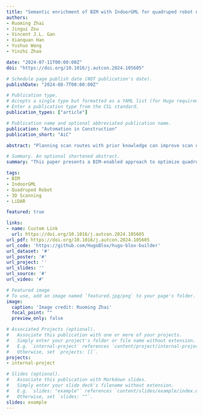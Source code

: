 ```yaml
---
title: "Semantic enrichment of BIM with IndoorGML for quadruped robot navigation and automated 3D scanning"
authors: 
- Ruoming Zhai
- Jingui Zou
- Vincent J.L. Gan
- Xianquan Han
- Yushuo Wang
- Yinzhi Zhao

date: "2024-07-11T00:00:00Z"
doi: "https://doi.org/10.1016/j.autcon.2024.105605"

# Schedule page publish date (NOT publication's date).
publishDate: "2024-08-7T00:00:00Z"

# Publication type.
# Accepts a single type but formatted as a YAML list (for Hugo requirements).
# Enter a publication type from the CSL standard.
publication_types: ["article"]

# Publication name and optional abbreviated publication name.
publication: "Automation in Construction"
publication_short: "AiC"

abstract: "Planning scan routes with prior knowledge can improve scan data quality and completeness. This paper presents a BIM-enabled approach to optimize quadruped robot navigation for automated 3D scanning. The BIM data schema is enriched with IndoorGML, integrating building geometry with spatial data to establish an indoor navigation model describing multi-scale spatial topological networks. This navigation model, which includes an enhanced greedy algorithm, optimizes quadruped robot scanning positions and traversal sequences. The scan planning optimization outperforms existing heuristic algorithms in computational efficiency, coverage, and scan point count. The BIM-enabled approach is validated on ROS and in real-world conditions with a 3D LiDAR sensor integrated with a quadruped robot. The robotic scans achieve visible coverage of 70-90% of the structure, with a fluctuation of 0.006-0.021mm compared to traditional laser scans. The findings demonstrate robotic scans as a viable way of obtaining complete and accurate point clouds, reducing human effort in traditional scanning."

# Summary. An optional shortened abstract.
summary: "This paper presents a BIM-enabled approach to optimize quadruped robot navigation for automated 3D scanning using IndoorGML for improved scan data quality and completeness."

tags:
- BIM
- IndoorGML
- Quadruped Robot
- 3D Scanning
- LiDAR

featured: true

links:
- name: Custom Link
  url: https://doi.org/10.1016/j.autcon.2024.105605
url_pdf: https://doi.org/10.1016/j.autcon.2024.105605
url_code: 'https://github.com/HugoBlox/hugo-blox-builder'
url_dataset: '#'
url_poster: '#'
url_project: ''
url_slides: ''
url_source: '#'
url_video: '#'

# Featured image
# To use, add an image named `featured.jpg/png` to your page's folder. 
image:
  caption: 'Image credit: Ruoming Zhai'
  focal_point: ""
  preview_only: false

# Associated Projects (optional).
#   Associate this publication with one or more of your projects.
#   Simply enter your project's folder or file name without extension.
#   E.g. `internal-project` references `content/project/internal-project/index.md`.
#   Otherwise, set `projects: []`.
projects:
- internal-project

# Slides (optional).
#   Associate this publication with Markdown slides.
#   Simply enter your slide deck's filename without extension.
#   E.g. `slides: "example"` references `content/slides/example/index.md`.
#   Otherwise, set `slides: ""`.
slides: example
---
```

